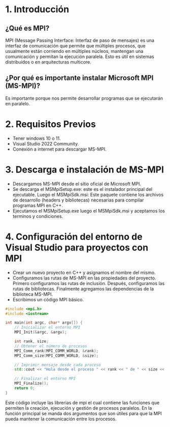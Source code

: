 # 1. Introducción

## ¿Qué es MPI?

MPI (Message Passing Interface: Interfaz de paso de mensajes) es una interfaz de comunicación que permite que múltiples procesos, que usualmente están corriendo en múltiples núcleos, mantengan una comunicación y permitan la ejecución paralela. Esto es útil en sistemas distribuidos o en arquitecturas multicore.

## ¿Por qué es importante instalar Microsoft MPI (MS-MPI)?

Es importante porque nos permite desarrollar programas que se ejecutarán en paralelo. 

# 2. Requisitos Previos

+ Tener windows 10 o 11.
+ Visual Studio 2022 Community.
+ Conexión a internet para descargar MS-MPI.

# 3. Descarga e instalación de MS-MPI

+ Descargamos MS-MPI desde el sítio oficial de Microsoft MPI.
+ Se descarga el MSMpiSetup.exe: este es el instalador principal del ejecutable. Luego el MSMpiSdk.msi: Este paquete contiene los archivos de desarrollo (headers y bibliotecas) necesarias para compilar programas MPI en C++.
+ Ejecutamos el MSMpiSetup.exe luego el MSMpiSdk.msi y aceptamos los terminos y condiciones.

# 4. Configuración del entorno de Visual Studio para proyectos con MPI

+ Crear un nuevo proyecto en C++ y asignamos el nombre del mismo.
+ Configuramos las rutas de MS-MPI en las propiedades del proyecto. Primero configuramos las rutas de inclusión. Después, configuramos las rutas de bibliotecas. Finalmente agregamos las dependencias de la biblioteca MS-MPI.
+ Escribimos un código MPI básico.

```cpp
#include <mpi.h>
#include <iostream>

int main(int argc, char* argv[]) {
    // Inicializar el entorno MPI
    MPI_Init(&argc, &argv);

    int rank, size;
    // Obtener el número de procesos
    MPI_Comm_rank(MPI_COMM_WORLD, &rank);
    MPI_Comm_size(MPI_COMM_WORLD, &size);

    // Imprimir mensaje desde cada proceso
    std::cout << "Hola desde el proceso " << rank << " de " << size << std::endl;

    // Finalizar el entorno MPI
    MPI_Finalize();
    return 0;
}
```

Este código incluye las librerias de mpi el cual contiene las funciones que permiten la creación, ejecución y gestión de procesos paralelos. En la función principal se manda dos argumentos que son útiles para que la MPI pueda mantener la comunicación entre los procesos. 



